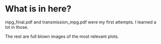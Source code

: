 # What is in here?
mpg_final.pdf and transmission_mpg.pdf were my first attempts. I learned a lot in those.

The rest are full blown images of the most relevant plots.
